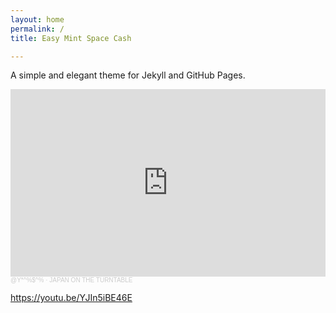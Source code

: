 ```yaml
---
layout: home
permalink: /
title: Easy Mint Space Cash

---
```

A simple and elegant theme for Jekyll and GitHub Pages.
<iframe width="100%" height="300" scrolling="no" frameborder="no" allow="autoplay" src="https://w.soundcloud.com/player/?url=https%3A//api.soundcloud.com/tracks/884408488%3Fsecret_token%3Ds-lo5jaLeV2gv&color=%23444444&auto_play=false&hide_related=false&show_comments=true&show_user=true&show_reposts=false&show_teaser=true&visual=true"></iframe><div style="font-size: 10px; color: #cccccc;line-break: anywhere;word-break: normal;overflow: hidden;white-space: nowrap;text-overflow: ellipsis; font-family: Interstate,Lucida Grande,Lucida Sans Unicode,Lucida Sans,Garuda,Verdana,Tahoma,sans-serif;font-weight: 100;"><a href="https://soundcloud.com/opeymd" title="@Y*^%$^%" target="_blank" style="color: #cccccc; text-decoration: none;">@Y*^%$^%</a> · <a href="https://soundcloud.com/opeymd/japan-on-the-turntable/s-lo5jaLeV2gv" title="JAPAN ON THE TURNTABLE" target="_blank" style="color: #cccccc; text-decoration: none;">JAPAN ON THE TURNTABLE</a></div>

https://youtu.be/YJIn5iBE46E

